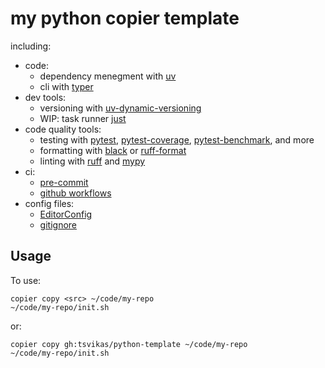 # my python copier template
including:
- code:
  - dependency menegment with [uv](https://docs.astral.sh/uv/)
  - cli with [typer](https://typer.tiangolo.com/)
- dev tools:
  - versioning with [uv-dynamic-versioning](https://github.com/ninoseki/uv-dynamic-versioning)
  - WIP: task runner [just](https://just.systems/man/en/)
- code quality tools:
  - testing with [pytest](https://docs.pytest.org/),
    [pytest-coverage](https://pytest-cov.readthedocs.io/),
    [pytest-benchmark](https://pytest-benchmark.readthedocs.io/),
    and more
  - formatting with [black](https://black.readthedocs.io/)
    or [ruff-format](https://docs.astral.sh/ruff/formatter/)
  - linting with [ruff](https://docs.astral.sh/ruff/)
    and [mypy](https://mypy-lang.org/)
- ci:
  - [pre-commit](https://pre-commit.com/)
  - [github workflows](https://docs.github.com/en/actions/writing-workflows)
- config files:
  - [EditorConfig](https://editorconfig.org/)
  - [gitignore](https://gitignore.io/)

## Usage
To use:
```
copier copy <src> ~/code/my-repo
~/code/my-repo/init.sh
```

or:
```
copier copy gh:tsvikas/python-template ~/code/my-repo
~/code/my-repo/init.sh
```
